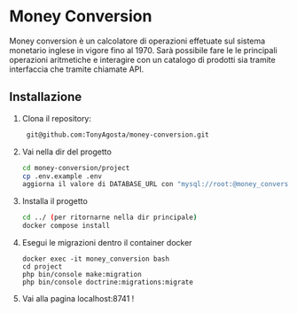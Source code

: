 # Money Conversion

Money conversion è un calcolatore di operazioni effetuate sul sistema monetario inglese in vigore fino al 1970.
Sarà possibile fare le le principali operazioni aritmetiche e interagire con un catalogo di prodotti sia tramite interfaccia che tramite chiamate API.

## Installazione

1. Clona il repository:
   ```sh
    git@github.com:TonyAgosta/money-conversion.git
   ```
2. Vai nella dir del progetto
    ```sh
    cd money-conversion/project
   cp .env.example .env
   aggiorna il valore di DATABASE_URL con "mysql://root:@money_conversion_db:3306/money-conversion?serverVersion=8&charset=utf8mb4"
   ```
3. Installa il progetto
    ```sh
   cd ../ (per ritornarne nella dir principale)
   docker compose install
   ```
4. Esegui le migrazioni dentro il container docker
    ```shell
   docker exec -it money_conversion bash
   cd project
   php bin/console make:migration
   php bin/console doctrine:migrations:migrate
    ```
5. Vai alla pagina localhost:8741 !
